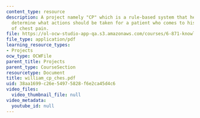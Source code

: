 ```yaml
---
content_type: resource
description: A project namely "CP" which is a rule-based system that helps a doctor
  determine what actions should be taken for a patient who comes to his office complaining
  of chest pain.
file: https://ol-ocw-studio-app-qa.s3.amazonaws.com/courses/6-871-knowledge-based-applications-systems-spring-2005/38aa1699c26e54975828f6e2ca45d4c6_william_cp_ches.pdf
file_type: application/pdf
learning_resource_types:
- Projects
ocw_type: OCWFile
parent_title: Projects
parent_type: CourseSection
resourcetype: Document
title: william_cp_ches.pdf
uid: 38aa1699-c26e-5497-5828-f6e2ca45d4c6
video_files:
  video_thumbnail_file: null
video_metadata:
  youtube_id: null
---
```


